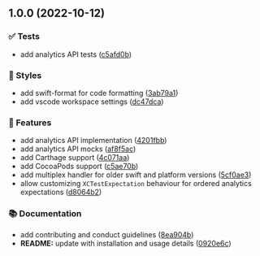 ## 1.0.0 (2022-10-12)


### ✅ Tests

* add analytics API tests ([c5afd0b](https://github.com/SwiftyLab/SwiftAnalyticsKit/commit/c5afd0b558664284286688616d1c19630b77bcf3))


### 💄 Styles

* add swift-format for code formatting ([3ab79a1](https://github.com/SwiftyLab/SwiftAnalyticsKit/commit/3ab79a18ed8bd40fef6ec21bac459d595824ddee))
* add vscode workspace settings ([dc47dca](https://github.com/SwiftyLab/SwiftAnalyticsKit/commit/dc47dcadf802373fd0543f317faf5134bafc0142))


### 🚀 Features

* add analytics API implementation ([4201fbb](https://github.com/SwiftyLab/SwiftAnalyticsKit/commit/4201fbb2cabba89495c1d916db65a13ca35f9f30))
* add analytics API mocks ([af8f5ac](https://github.com/SwiftyLab/SwiftAnalyticsKit/commit/af8f5aced49c771aa77c327953a4464b18d5b3e5))
* add Carthage support ([4c071aa](https://github.com/SwiftyLab/SwiftAnalyticsKit/commit/4c071aafeb94ade78454687240d8a9557a69bd6e))
* add CocoaPods support ([c5ae70b](https://github.com/SwiftyLab/SwiftAnalyticsKit/commit/c5ae70b00457cb0b51b31c2174bfce2c8e7a901a))
* add multiplex handler for older swift and platform versions ([5cf0ae3](https://github.com/SwiftyLab/SwiftAnalyticsKit/commit/5cf0ae363482f6f123baf58e7350307213d15cc5))
* allow customizing `XCTestExpectation` behaviour for ordered analytics expectations ([d8064b2](https://github.com/SwiftyLab/SwiftAnalyticsKit/commit/d8064b24908b3895e74a91901b763ec89cca8d6a))


### 📚 Documentation

* add contributing and conduct guidelines ([8ea904b](https://github.com/SwiftyLab/SwiftAnalyticsKit/commit/8ea904b815ada88f6f34cce4f98c98cffa63e225))
* **README:** update with installation and usage details ([0920e6c](https://github.com/SwiftyLab/SwiftAnalyticsKit/commit/0920e6c83a9819361e2d218d550c0d32b54eebfb))

